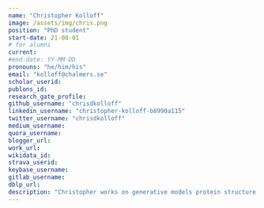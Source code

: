 ```yaml
---
name: "Christopher Kolloff"
image: /assets/img/chris.png
position: "PhD student"
start-date: 21-08-01
# for alumni
current:
#end-date: YY-MM-DD  
pronouns: "he/him/his"
email: "kolloff@chalmers.se"
scholar_userid: 
publons_id:
research_gate_profile:
github_username: "chrisdkolloff"
linkedin_username: "christopher-kolloff-b8990a115"
twitter_username: "chrisdkolloff"
medium_username:
quora_username:
blogger_url:
work_url:
wikidata_id:
strava_userid:
keybase_username:
gitlab_username:
dblp_url:
description: "Christopher works on generative models protein structure and experimental data integration. He obtained his Bachelor's degree in Molecular Biology from the University of Basel (Switzerland). He continued to do his Master's in Structural Biology and Biophysics at the Biozentrum in the lab of [Sebastian Hiller](https://www.biozentrum.unibas.ch/research/researchgroups/overview/unit/hiller/research-group-prof-sebastian-hiller/) working on simulations of NMR experiments."
---
```

